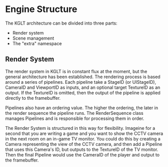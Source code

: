 # Engine Structure

The KGLT architecture can be divided into three parts:

 - Render system
 - Scene management
 - The "extra" namespace
 
## Render System

The render system in KGLT is in constant flux at the moment, but the general
architecture has been established. The rendering process is based around a series
of pipelines. Each pipeline take a StageID (or UIStageID), CameraID and ViewportID 
as inputs, and an optional target TextureID as an output. If the TextureID is omitted, 
then the output of the pipeline is applied directly to the framebuffer.

Pipelines also have an ordering value. The higher the ordering, the later in the
render sequence the pipeline runs. The RenderSequence class manages Pipelines
and is responsible for processing them in order.

The Render System is structured in this way for flexibility. Imageine for a second that
you are writing a game and you want to show the CCTV camera in the next room on
an in-game TV monitor. You could do this by creating a Camera representing the view
of the CCTV camera, and then add a Pipeline that uses this Camera's ID, but outputs to the
TextureID of the TV monitor. Then the final Pipeline would use the CameraID of the player
and output to the framebuffer.
